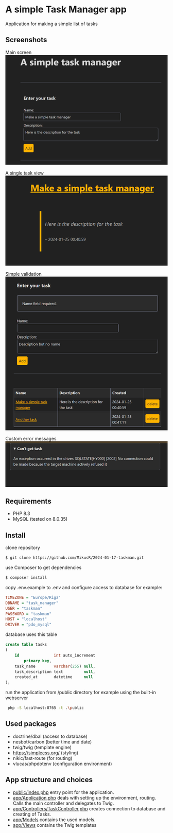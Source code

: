 # A simple Task Manager app

Application for making a simple list of tasks

## Screenshots

Main screen
![Main](docs/main.png)

A single task view
![View](docs/view.png)

Simple validation
![Validation](docs/validation.png)

Custom error messages
![Error](docs/error.png)

## Requirements

- PHP 8.3
- MySQL (tested on 8.0.35)

## Install

clone repository

```bash
$ git clone https://github.com/MikusR/2024-01-17-taskman.git
```

use Composer to get dependencies

```bash
$ composer install
```

copy .env.example to .env
and configure access to database
for example:

```ini
TIMEZONE = "Europe/Riga"
DBNAME = "task_manager"
USER = "taskman"
PASSWORD = "taskman"
HOST = "localhost"
DRIVER = "pdo_mysql"
```

database uses this table

```sql
create table tasks
(
    id               int auto_increment
        primary key,
    task_name        varchar(255) null,
    task_description text         null,
    created_at       datetime     null
);

```

run the application from /public directory
for example using the built-in webserver

```bash
 php -S localhost:8765 -t .\public
```

## Used packages

- doctrine/dbal (access to database)
- nesbot/carbon (better time and date)
- twig/twig (template engine)
- https://simplecss.org/ (styling)
- nikic/fast-route (for routing)
- vlucas/phpdotenv (configuration environment)

## App structure and choices

- [public/index.php](public/index.php) entry point for the application.
- [app/Application.php](app/Application.php) deals with setting up the environment, routing. Calls the main controller
  and delegates to Twig.
- [app/Controllers/TaskController.php](app/Controllers/TaskController.php) creates connection to database and creating
  of Tasks.
- [app/Models](app/Models) contains the used models.
- [app/Views](app/Views) contains the Twig templates
